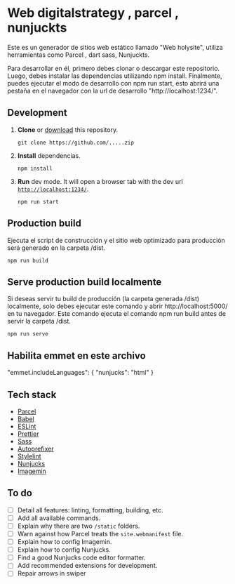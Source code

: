 # Web digitalstrategy , parcel , nunjuckts

Este es un generador de sitios web estático llamado "Web holysite", utiliza herramientas como Parcel , dart sass,  Nunjuckts.

Para desarrollar en él, primero debes clonar o descargar este repositorio. Luego, debes instalar las dependencias utilizando npm install. Finalmente, puedes ejecutar el modo de desarrollo con npm run start, esto abrirá una pestaña en el navegador con la url de desarrollo "http://localhost:1234/".



## Development

1. **Clone** or [download](https://github.com/.....zip) this repository.

   ```
   git clone https://github.com/.....zip
   ```

2. **Install** dependencias.

   ```
   npm install
   ```

3. **Run** dev mode. It will open a browser tab with the dev url [`http://localhost:1234/`](http://localhost:1234/).

   ```
   npm run start
   ```

## Production build

Ejecuta el script de construcción y el sitio web optimizado para producción será generado en la carpeta /dist.

```
npm run build
```

## Serve production build localmente

Si deseas servir tu build de producción (la carpeta generada /dist) localmente, solo debes ejecutar este comando y abrir http://localhost:5000/ en tu navegador. Este comando ejecuta el comando npm run build antes de servir la carpeta /dist.

```
npm run serve
```


## Habilita emmet en este archivo


 "emmet.includeLanguages": {
    "nunjucks": "html"
  }

## Tech stack

- [Parcel](https://parceljs.org/)
- [Babel](https://babeljs.io/)
- [ESLint](https://eslint.org/)
- [Prettier](https://prettier.io/)
- [Sass](https://sass-lang.com/)
- [Autoprefixer](https://github.com/postcss/autoprefixer)
- [Stylelint](https://stylelint.io/)
- [Nunjucks](https://mozilla.github.io/nunjucks/)
- [Imagemin](https://github.com/imagemin/imagemin)

## To do

- [ ] Detail all features: linting, formatting, building, etc.
- [ ] Add all available commands.
- [ ] Explain why there are two `/static` folders.
- [ ] Warn against how Parcel treats the `site.webmanifest` file.
- [ ] Explain how to config Imagemin.
- [ ] Explain how to config Nunjucks.
- [ ] Find a good Nunjucks code editor formatter.
- [ ] Add recommended extensions for development.
- [ ] Repair arrows in swiper

